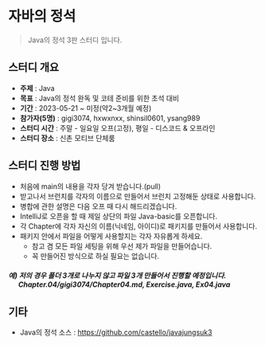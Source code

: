 # 자바의 정석
> Java의 정석 3판 스터디 입니다.

## 스터디 개요
* **주제** : Java
* **목표** : Java의 정석 완독 및 코테 준비를 위한 초석 대비
* **기간** : 2023-05-21 ~ 미정(약2~3개월 예정)
* **참가자(5명)** : gigi3074, hxwxnxx, shinsil0601, ysang989
* **스터디 시간** : 주말 - 일요일 오프(고정), 평일 - 디스코드 & 오프라인
* **스터디 장소** : 신촌 모티브 단체룸

## 스터디 진행 방법
* 처음에 main의 내용을 각자 당겨 받습니다.(pull)
* 받고나서 브런치를 각자의 이름으로 만들어서 브런치 고정해둔 상태로 사용합니다.
* 병합에 관한 설명은 다음 오프 때 다시 해드리겠습니다.
* IntelliJ로 오픈을 할 때 제일 상단의 파일 Java-basic를 오픈합니다.
* 각 Chapter에 각자 자신의 이름(닉네임, 아이디)로 패키지를 만들어서 사용합니다.
* 패키지 안에서 파일을 어떻게 사용할지는 각자 자유롭게 하세요.
    * 참고 겸 모든 파일 세팅을 위해 우선 제가 파일을 만들어습니다.
    * 꼭 만들어진 방식으로 하실 필요는 없습니다. 
##### 예) 저의 경우 폴더 3개로 나누지 않고 파일 3개 만들어서 진행할 예정입니다.<br>&nbsp;&nbsp;&nbsp;&nbsp;&nbsp; Chapter.04/gigi3074/Chapter04.md, Exercise.java, Ex04.java


## 기타
+ Java의 정석 소스 : https://github.com/castello/javajungsuk3
